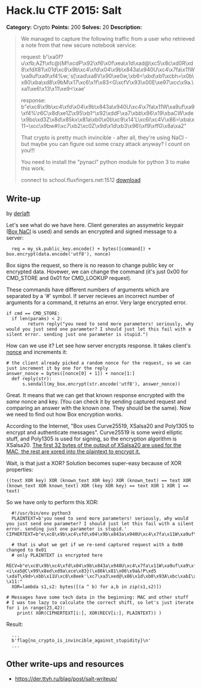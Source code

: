 # Hack.lu CTF 2015: Salt

**Category:** Crypto
**Points:** 200
**Solves:** 20
**Description:**

> We managed to capture the following traffic from a user who retrieved a note from that new secure notebook service:
> 
> request: b'\xa0f?u\xfb;AZf\xfc@{M!\xcdP\x92\xf6\x0f\xea\x1d\xad@\xc5\x8c\xd0R\xd8\xfdX81\x01d\xc8\x9b\xc4\xfd\x04\x9b\x843a\x940U\xc4\x7fa\x11W\xa9uf\xa9\xf4%w;`s[\xad\xa8V\x90\xe0w,\xb6<\xbd\xb1\xcbh=\x0b\x80\xba\xd8\x9bM\x17\xc6\x1f\x83<G\xcfV\x93\x00E\xe97\xcc\x9a.\xa1\xe6\x13\x11\xe9<\xae'
> 
> response: b"e\xc8\x9b\xc4\xfd\x04\x9b\x843a\x940U\xc4\x7fa\x11W\xa9uf\xa9\xf4%\r6C\x8d\xe1Z\x95\xb1^\x92\xddF\xa7\xbb\x86\x19\xbaCW\xde\x9bo\xd3Z\x8d\x85kx\x81a\xb0\x0b\xc9\x14'L\xc6i\xc4V\x86=\xba\x11~\xcc\x9bw#i\xc7\xb2\xc0Z\x9d\x1d\xb3\x96\\\xf9\xffG\x8a\xa2"
> 
> That crypto is pretty much invincible - after all, they're using NaCl - but maybe you can figure out some crazy attack anyway? I count on you!!!
> 
> You need to install the "pynacl" python module for python 3 to make this work.
> 
> connect to school.fluxfingers.net:1512
> [download](salt_public_a2b3540e79e8628946ab873ffbeacc29.tar.gz)


## Write-up

by [derlaft](https://github.com/derlaft)

Let's see what do we have here. Client generates an assymetric keypair ([Box NaCl](http://nacl.cr.yp.to/box.html) is used) and sends an encrypted and signed message to a server:

      req = my_sk.public_key.encode() + bytes([command]) + box.encrypt(data.encode('utf8'), nonce)

Box signs the request, so there is no reason to change public key or encrypted data. Hovewer, we can change the command (it's just 0x00 for CMD_STORE and 0x01 for CMD_LOOKUP request).

These commands have different numbers of arguments which are separated by a '#' symbol. If server recieves an incorrect number of arguments for a command, it returns an error. Very large encrypted error.

    if cmd == CMD_STORE:
      if len(params) < 2:
            return reply("you need to send more parameters! seriously, why would you just send one parameter? I should just let this fail with a silent error. sending just one parameter is stupid.")

How can we use it? Let see how server encrypts response. It takes client's [nonce](https://en.wikipedia.org/wiki/Cryptographic_nonce) and increments it:

    # the client already picked a random nonce for the request, so we can just increment it by one for the reply
    answer_nonce = bytes([nonce[0] + 1]) + nonce[1:]
      def reply(str):
          s.sendall(my_box.encrypt(str.encode('utf8'), answer_nonce))

Great. It means that we can get that known response encrypted with the _same_ nonce and key. (You can check it by sending captured request and comparing an answer with the known one. They should be the same). Now we need to find out how Box encryption works.

According to the Internet, "Box uses Curve25519, XSalsa20 and Poly1305 to encrypt and authenticate messages". Curve25519 is some weird elliptic stuff, and Poly1305 is used for signing, so the encryption algorithm is XSalsa20. [The first 32 bytes of the output of XSalsa20 are used for the MAC, the rest are xored into the plaintext to encrypt it.](http://stackoverflow.com/a/13663945)

Wait, is that just a XOR? Solution becomes super-easy because of XOR properties:

    ((text XOR key) XOR (known_text XOR key) XOR (known_text) == text XOR (known_text XOR known_text) XOR (key XOR key) == text XOR 1 XOR 1 == text)
  
So we have only to perform this XOR:

      #!/usr/bin/env python3
      PLAINTEXT=b'you need to send more parameters! seriously, why would you just send one parameter? I should just let this fail with a silent error. sending just one parameter is stupid.'
    CIPHERTEXT=b"e\xc8\x9b\xc4\xfd\x04\x9b\x843a\x940U\xc4\x7fa\x11W\xa9uf\xa9\xf4%\r6C\x8d\xe1Z\x95\xb1^\x92\xddF\xa7\xbb\x86\x19\xbaCW\xde\x9bo\xd3Z\x8d\x85kx\x81a\xb0\x0b\xc9\x14'L\xc6i\xc4V\x86=\xba\x11~\xcc\x9bw#i\xc7\xb2\xc0Z\x9d\x1d\xb3\x96\\\xf9\xffG\x8a\xa2"
    
      # that is what we get if we re-send captured request with a 0x00 changed to 0x01
      # only PLAINTEXT is encrypted here
      RECV=b"e\xc8\x9b\xc4\xfd\x04\x9b\x843a\x940U\xc4\x7fa\x11W\xa9uf\xa9\xf4%\xcco\x95\xb8i\x10`Tz\xd6`\x8bJ&<i\xa5@C\x99\x8ed\xd9a\xce\x83}(\x86k\x81\x06\x9a&!P\xd5 \xdaT\x9d>\xbb\x11U\xc8\x8eek'\xc7\xa3\xed@\x86\x1d\xb0\x93A\xbc\xabI\x9f\xd1\xbcp\xf8\x1a\xba2u\xf8\x88\x05H\x16\xfe\xafX8K)\x03\xbb'&\x01\xcc\xaf\x1f\x1a{\x9dB\xb1\xb7\xc7\x17\x9ahe\x80'\x13\xdbG`\xf8~L\xcf@\x04Q\x97\xac\xf5\x157\x83b\xd4\x086\x08\xb1\xeb7\xf8*\xcf\x8a]q\xb1=\xc8\xd2\xb6\xc8\xdc\xf2)\x8e\x13\xd2\x16`\x84&Wn^\xce\xa8\x84\x9e\xc0\xeb\xb2\xc2\xcc\x92\xaf\x10\xad$c\x13\x92\xae]\x87\x83\x0c\x8a.D\xdf\xe0\xbf\x12\x87 \x11:"
      XOR=lambda s1,s2: bytes([(a ^ b) for a,b in zip(s1,s2)])

    # Messages have some tech data in the beginning: MAC and other stuff
    # I was too lazy to calculate the correct shift, so let's just iterate
    for i in range(23,42): 
        print( XOR(CIPHERTEXT[i:], XOR(RECV[i:], PLAINTEXT)) )

Result:

      ...
      b'flag{no_crypto_is_invincible_against_stupidity}\n'
      ...

## Other write-ups and resources

* <https://der.ttyh.ru/blag/post/salt-writeup/>
